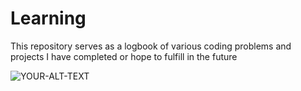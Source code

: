 # Learning

This repository serves as a logbook of various coding problems and projects I have completed or hope to fulfill in the future

<picture>
 <source media="(prefers-color-scheme: dark)" srcset="(https://encrypted-tbn0.gstatic.com/images?q=tbn:ANd9GcTjpb8pQWu7wLzWb_IS6yrnoq5CXtOi__pO4A&s)">
 <source media="(prefers-color-scheme: light)" srcset="YOUR-LIGHTMODE-IMAGE">
 <img alt="YOUR-ALT-TEXT" src="YOUR-DEFAULT-IMAGE">
</picture>
